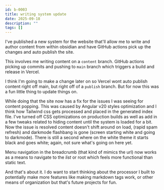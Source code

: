 ```yaml
---
id: b-0003
title: writing system update
date: 2025-09-18
description: ""
tags: []
---
```


I've published a new system for the website that'll allow me to write and author content from within obsidian and have GitHub actions pick up the changes and auto publish the site. 

This involves me writing content on a `content` branch. GitHub actions picking up commits and pushing to `main` branch which triggers a build and release in Vercel.

I think I'm going to make a change later on so Vercel wont auto publish content right off main, but right off of a `publish` branch. But for now this was a fun little thing to update things on.

While doing that the site now has a fix for the issues I was seeing for content popping. This was caused by Angular v20 styles optimization and I think how Tailwind css gets processed and placed in the generated index file. I've turned off CSS optimizations on production builds as well as add in a few tweaks related to hiding content until the system is loaded for a bit. Now the issue is resolved content doesn't shift around on load, (rapid spam refresh) and darkmode flashbang is gone (screen starting white and going to darkmode). There is still a second where on the white theme it starts black and goes white; again, not sure what's going on here yet.

Menu navigation in the breadcrumb (that kind of mimics the url) now works as a means to navigate to the *list* or root which feels more functional than static text.

And that's about it. I do want to start thinking about the processor I built to potentially make more features like making markdown tags work, or other means of organization but that's future projects for fun.
